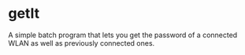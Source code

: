 # getIt
A simple batch program that lets you get the password of a connected WLAN as well as previously connected ones.
